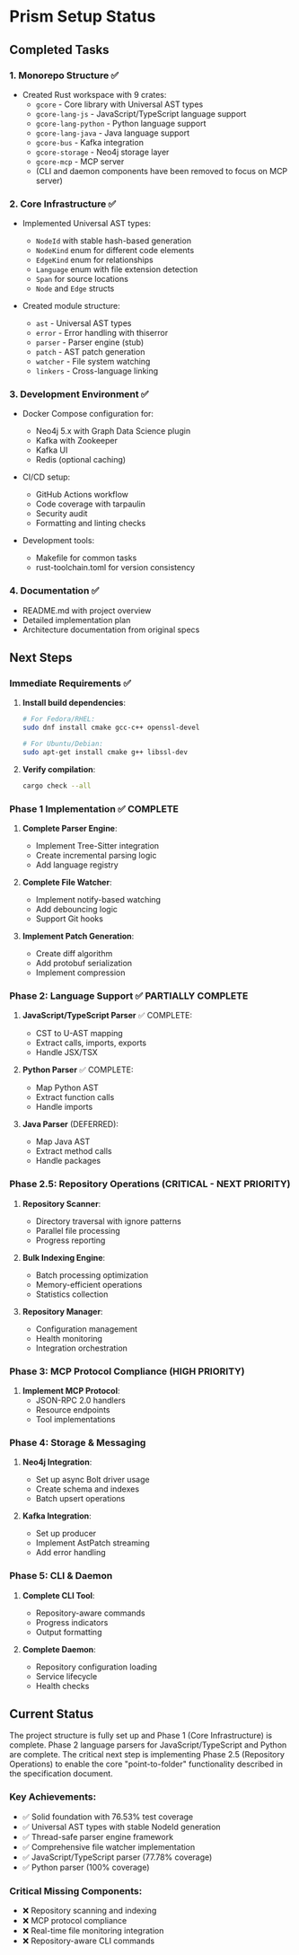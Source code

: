 # Prism Setup Status

## Completed Tasks

### 1. Monorepo Structure ✅
- Created Rust workspace with 9 crates:
  - `gcore` - Core library with Universal AST types
  - `gcore-lang-js` - JavaScript/TypeScript language support
  - `gcore-lang-python` - Python language support  
  - `gcore-lang-java` - Java language support
  - `gcore-bus` - Kafka integration
  - `gcore-storage` - Neo4j storage layer
  - `gcore-mcp` - MCP server
  - (CLI and daemon components have been removed to focus on MCP server)

### 2. Core Infrastructure ✅
- Implemented Universal AST types:
  - `NodeId` with stable hash-based generation
  - `NodeKind` enum for different code elements
  - `EdgeKind` enum for relationships
  - `Language` enum with file extension detection
  - `Span` for source locations
  - `Node` and `Edge` structs

- Created module structure:
  - `ast` - Universal AST types
  - `error` - Error handling with thiserror
  - `parser` - Parser engine (stub)
  - `patch` - AST patch generation
  - `watcher` - File system watching
  - `linkers` - Cross-language linking

### 3. Development Environment ✅
- Docker Compose configuration for:
  - Neo4j 5.x with Graph Data Science plugin
  - Kafka with Zookeeper
  - Kafka UI
  - Redis (optional caching)
  
- CI/CD setup:
  - GitHub Actions workflow
  - Code coverage with tarpaulin
  - Security audit
  - Formatting and linting checks

- Development tools:
  - Makefile for common tasks
  - rust-toolchain.toml for version consistency

### 4. Documentation ✅
- README.md with project overview
- Detailed implementation plan
- Architecture documentation from original specs

## Next Steps

### Immediate Requirements ✅
1. **Install build dependencies**:
   ```bash
   # For Fedora/RHEL:
   sudo dnf install cmake gcc-c++ openssl-devel
   
   # For Ubuntu/Debian:
   sudo apt-get install cmake g++ libssl-dev
   ```

2. **Verify compilation**:
   ```bash
   cargo check --all
   ```

### Phase 1 Implementation ✅ COMPLETE
1. **Complete Parser Engine**:
   - Implement Tree-Sitter integration
   - Create incremental parsing logic
   - Add language registry

2. **Complete File Watcher**:
   - Implement notify-based watching
   - Add debouncing logic
   - Support Git hooks

3. **Implement Patch Generation**:
   - Create diff algorithm
   - Add protobuf serialization
   - Implement compression

### Phase 2: Language Support ✅ PARTIALLY COMPLETE
1. **JavaScript/TypeScript Parser** ✅ COMPLETE:
   - CST to U-AST mapping
   - Extract calls, imports, exports
   - Handle JSX/TSX

2. **Python Parser** ✅ COMPLETE:
   - Map Python AST
   - Extract function calls
   - Handle imports

3. **Java Parser** (DEFERRED):
   - Map Java AST
   - Extract method calls
   - Handle packages

### Phase 2.5: Repository Operations (CRITICAL - NEXT PRIORITY)
1. **Repository Scanner**:
   - Directory traversal with ignore patterns
   - Parallel file processing
   - Progress reporting

2. **Bulk Indexing Engine**:
   - Batch processing optimization
   - Memory-efficient operations
   - Statistics collection

3. **Repository Manager**:
   - Configuration management
   - Health monitoring
   - Integration orchestration

### Phase 3: MCP Protocol Compliance (HIGH PRIORITY)
1. **Implement MCP Protocol**:
   - JSON-RPC 2.0 handlers
   - Resource endpoints
   - Tool implementations

### Phase 4: Storage & Messaging
1. **Neo4j Integration**:
   - Set up async Bolt driver usage
   - Create schema and indexes
   - Batch upsert operations

2. **Kafka Integration**:
   - Set up producer
   - Implement AstPatch streaming
   - Add error handling

### Phase 5: CLI & Daemon
1. **Complete CLI Tool**:
   - Repository-aware commands
   - Progress indicators
   - Output formatting

2. **Complete Daemon**:
   - Repository configuration loading
   - Service lifecycle
   - Health checks

## Current Status

The project structure is fully set up and Phase 1 (Core Infrastructure) is complete. Phase 2 language parsers for JavaScript/TypeScript and Python are complete. The critical next step is implementing Phase 2.5 (Repository Operations) to enable the core "point-to-folder" functionality described in the specification document.

### Key Achievements:
- ✅ Solid foundation with 76.53% test coverage
- ✅ Universal AST types with stable NodeId generation
- ✅ Thread-safe parser engine framework
- ✅ Comprehensive file watcher implementation
- ✅ JavaScript/TypeScript parser (77.78% coverage)
- ✅ Python parser (100% coverage)

### Critical Missing Components:
- ❌ Repository scanning and indexing
- ❌ MCP protocol compliance
- ❌ Real-time file monitoring integration
- ❌ Repository-aware CLI commands 